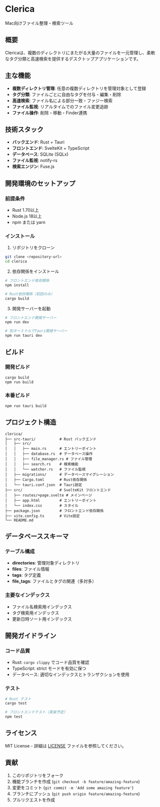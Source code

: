 # Clerica

Mac向けファイル整理・検索ツール

## 概要

Clericaは、複数のディレクトリにまたがる大量のファイルを一元管理し、柔軟なタグ分類と高速検索を提供するデスクトップアプリケーションです。

## 主な機能

- **複数ディレクトリ管理**: 任意の複数ディレクトリを管理対象として登録
- **タグ分類**: ファイルごとに自由なタグを付与・編集・削除
- **高速検索**: ファイル名による部分一致・ファジー検索
- **ファイル監視**: リアルタイムでのファイル変更追跡
- **ファイル操作**: 削除・移動・Finder連携

## 技術スタック

- **バックエンド**: Rust + Tauri
- **フロントエンド**: SvelteKit + TypeScript
- **データベース**: SQLite (SQLx)
- **ファイル監視**: notify-rs
- **検索エンジン**: Fuse.js

## 開発環境のセットアップ

### 前提条件

- Rust 1.70以上
- Node.js 18以上
- npm または yarn

### インストール

1. リポジトリをクローン
```bash
git clone <repository-url>
cd clerica
```

2. 依存関係をインストール
```bash
# フロントエンド依存関係
npm install

# Rust依存関係（初回のみ）
cargo build
```

3. 開発サーバーを起動
```bash
# フロントエンド開発サーバー
npm run dev

# 別ターミナルでTauri開発サーバー
npm run tauri dev
```

## ビルド

### 開発ビルド
```bash
cargo build
npm run build
```

### 本番ビルド
```bash
npm run tauri build
```

## プロジェクト構造

```
clerica/
├── src-tauri/           # Rust バックエンド
│   ├── src/
│   │   ├── main.rs      # エントリーポイント
│   │   ├── database.rs  # データベース操作
│   │   ├── file_manager.rs # ファイル管理
│   │   ├── search.rs    # 検索機能
│   │   └── watcher.rs   # ファイル監視
│   ├── migrations/      # データベースマイグレーション
│   ├── Cargo.toml       # Rust依存関係
│   └── tauri.conf.json  # Tauri設定
├── src/                 # SvelteKit フロントエンド
│   ├── routes/+page.svelte # メインページ
│   ├── app.html         # エントリーポイント
│   └── index.css        # スタイル
├── package.json         # フロントエンド依存関係
├── vite.config.ts       # Vite設定
└── README.md
```

## データベーススキーマ

### テーブル構成

- **directories**: 管理対象ディレクトリ
- **files**: ファイル情報
- **tags**: タグ定義
- **file_tags**: ファイルとタグの関連（多対多）

### 主要なインデックス

- ファイル名検索用インデックス
- タグ検索用インデックス
- 更新日時ソート用インデックス

## 開発ガイドライン

### コード品質

- Rust: `cargo clippy` でコード品質を確認
- TypeScript: strict モードを有効に保つ
- データベース: 適切なインデックスとトランザクションを使用

### テスト

```bash
# Rust テスト
cargo test

# フロントエンドテスト（実装予定）
npm test
```

## ライセンス

MIT License - 詳細は [LICENSE](LICENSE) ファイルを参照してください。

## 貢献

1. このリポジトリをフォーク
2. 機能ブランチを作成 (`git checkout -b feature/amazing-feature`)
3. 変更をコミット (`git commit -m 'Add some amazing feature'`)
4. ブランチにプッシュ (`git push origin feature/amazing-feature`)
5. プルリクエストを作成
